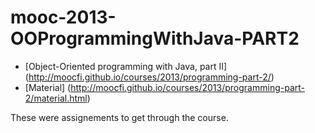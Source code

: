 # mooc-2013-OOProgrammingWithJava-PART2

- [Object-Oriented programming with Java, part II] (http://moocfi.github.io/courses/2013/programming-part-2/)
- [Material] (http://moocfi.github.io/courses/2013/programming-part-2/material.html)

These were assignements to get through the course.
